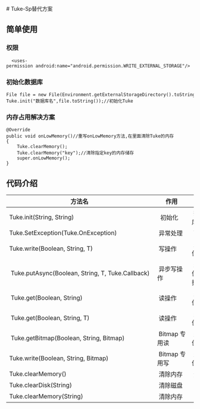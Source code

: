 
# Tuke-Sp替代方案
## 简单使用
### 权限
```
  <uses-permission android:name="android.permission.WRITE_EXTERNAL_STORAGE"/>
```
### 初始化数据库
```
File file = new File(Environment.getExternalStorageDirectory().toString() );
Tuke.init("数据库名",file.toString());//初始化Tuke
```
### 内存占用解决方案
```
@Override
public void onLowMemory()//重写onLowMemory方法,在里面清除Tuke的内存
{
	Tuke.clearMemory();
	Tuke.clearMemory("key");//清除指定key的内存储存
	super.onLowMemory();
}
```
## 代码介绍
方法名 | 作用 | 参数
---|---|---
  Tuke.init(String, String) |  初始化 | 数据库名称，数据库路径 
  Tuke.SetException(Tuke.OnException) | 异常处理 | Tuke.OnException 
  Tuke.write(Boolean, String, T) | 写操作 | 是否存入内存 key值 数据  
  Tuke.putAsync(Boolean, String, T, Tuke.Callback) | 异步写操作 | 是否存入内存 key值 数据 Tuke.Callback 
  Tuke.get(Boolean, String) | 读操作 | 是否存入内存 key值 
  Tuke.get(Boolean, String, T) | 读操作 | 是否存入内存 key值 默认返回值 
  Tuke.getBitmap(Boolean, String, Bitmap) | Bitmap 专用读 | 是否存入内存 key值 默认返回值 
  Tuke.write(Boolean, String, Bitmap) | Bitmap 专用写 | 是否存入内存 key值 bitmap数据 
  Tuke.clearMemory() | 清除内存 | 无参数 
  Tuke.clearDisk(String) | 清除磁盘 | key值 
  Tuke.clearMemory(String) | 清除内存 | key值 
